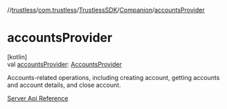 //[trustless](../../../../index.md)/[com.trustless](../../index.md)/[TrustlessSDK](../index.md)/[Companion](index.md)/[accountsProvider](accounts-provider.md)

# accountsProvider

[kotlin]\
val [accountsProvider](accounts-provider.md): [AccountsProvider](../../../com.trustless.providers/-accounts-provider/index.md)

Accounts-related operations, including creating account, getting accounts and account details, and close account.

[Server Api Reference](https://developer.staq.io/docs/apis/accounts)
